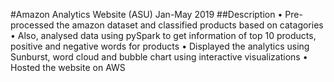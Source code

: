 #Amazon Analytics Website (ASU) Jan-May 2019
##Description
• Pre-processed the amazon dataset and classified products based on catagories
• Also, analysed data using pySpark to get information of top 10 products, positive and negative words for products
• Displayed the analytics using Sunburst, word cloud and bubble chart using interactive visualizations
• Hosted the website on AWS
